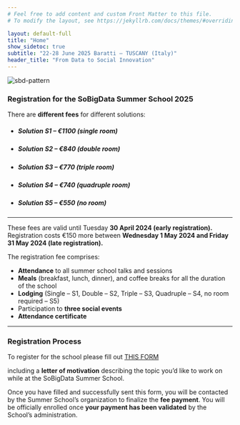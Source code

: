 ```yaml
---
# Feel free to add content and custom Front Matter to this file.
# To modify the layout, see https://jekyllrb.com/docs/themes/#overriding-theme-defaults

layout: default-full
title: "Home"
show_sidetoc: true
subtitle: "22-28 June 2025 Baratti – TUSCANY (Italy)"
header_title: "From Data to Social Innovation"
---
```


<div class="full-width-wrapper">
    <img src="{{ site.baseurl }}/assets/images/header.svg" alt="sbd-pattern" class="full-width-image">
</div>

<div class="registration">
    <div class="container">
        <div class="row pt-2 ">
            <div class="col-md-8 offset-md-2 col-sm-12">
                <h3>Registration for the SoBigData Summer School 2025</h3>
                <p style="text-align:justify">There are <strong>different fees</strong> for different solutions: </p>
                    <ul>
<li><h5>Solution S1 – €1100 (single room)</h5></li>
<li><h5>Solution S2 – €840 (double room)</h5></li>
<li><h5>Solution S3 – €770 (triple room)</h5></li>
<li><h5>Solution S4 – €740 (quadruple room)</h5></li>
<li><h5>Solution S5 – €550 (no room)</h5></li>
                    </ul>
                <hr>
                <p>These fees are valid until Tuesday <strong>30 April 2024 (early registration).</strong>
                Registration costs €150 more between <strong>Wednesday 1 May 2024 and Friday 31 May 2024 (late registration).</strong></p>
                <p>The registration fee comprises:</p>
                <ul>
                    <li><strong>Attendance</strong> to all summer school talks and sessions</li>
                    <li><strong>Meals</strong> (breakfast, lunch, dinner), and coffee breaks for all the duration of the school</li>
                    <li><strong>Lodging</strong> (Single – S1, Double – S2, Triple – S3, Quadruple – S4, no room required – S5)</li>
                    <li>Participation to <strong>three social events</strong></li>
                    <li><strong>Attendance certificate</strong></li>
                </ul>
                <hr>
            </div>
        </div>
    </div>

</div>

<div class="registration">
    <div class="container">
        <div class="row pt-2 ">
            <div class="col-md-8 offset-md-2 col-sm-12">
                <h3>Registration Process</h3>
                <p>
                    To register for the school please fill out <a href="">THIS FORM</a>
                    </p>
                    <p>including a <strong>letter of motivation</strong> describing the topic you’d like to work on while at the SoBigData Summer School.</p>
                    <p>Once you have filled and successfully sent this form, you will be contacted by the Summer School’s organization to finalize the <strong>fee payment</strong>. You will be officially enrolled once <strong>your payment has been validated</strong> by the School’s administration.
                    </p>
            </div>
        </div>
    </div>
</div>
